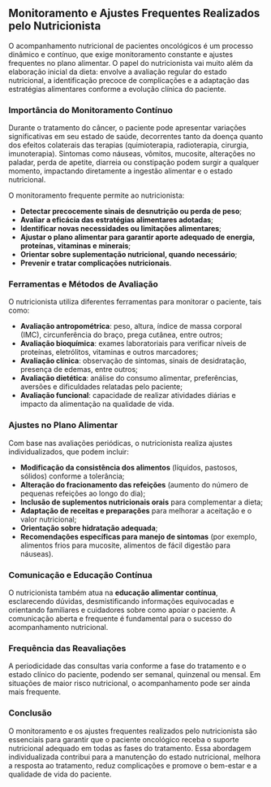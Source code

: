 
## Monitoramento e Ajustes Frequentes Realizados pelo Nutricionista

O acompanhamento nutricional de pacientes oncológicos é um processo dinâmico e contínuo, que exige monitoramento constante e ajustes frequentes no plano alimentar. O papel do nutricionista vai muito além da elaboração inicial da dieta: envolve a avaliação regular do estado nutricional, a identificação precoce de complicações e a adaptação das estratégias alimentares conforme a evolução clínica do paciente.

### Importância do Monitoramento Contínuo

Durante o tratamento do câncer, o paciente pode apresentar variações significativas em seu estado de saúde, decorrentes tanto da doença quanto dos efeitos colaterais das terapias (quimioterapia, radioterapia, cirurgia, imunoterapia). Sintomas como náuseas, vômitos, mucosite, alterações no paladar, perda de apetite, diarreia ou constipação podem surgir a qualquer momento, impactando diretamente a ingestão alimentar e o estado nutricional.

O monitoramento frequente permite ao nutricionista:

- **Detectar precocemente sinais de desnutrição ou perda de peso**;
- **Avaliar a eficácia das estratégias alimentares adotadas**;
- **Identificar novas necessidades ou limitações alimentares**;
- **Ajustar o plano alimentar para garantir aporte adequado de energia, proteínas, vitaminas e minerais**;
- **Orientar sobre suplementação nutricional, quando necessário**;
- **Prevenir e tratar complicações nutricionais**.

### Ferramentas e Métodos de Avaliação

O nutricionista utiliza diferentes ferramentas para monitorar o paciente, tais como:

- **Avaliação antropométrica**: peso, altura, índice de massa corporal (IMC), circunferência do braço, prega cutânea, entre outros;
- **Avaliação bioquímica**: exames laboratoriais para verificar níveis de proteínas, eletrólitos, vitaminas e outros marcadores;
- **Avaliação clínica**: observação de sintomas, sinais de desidratação, presença de edemas, entre outros;
- **Avaliação dietética**: análise do consumo alimentar, preferências, aversões e dificuldades relatadas pelo paciente;
- **Avaliação funcional**: capacidade de realizar atividades diárias e impacto da alimentação na qualidade de vida.

### Ajustes no Plano Alimentar

Com base nas avaliações periódicas, o nutricionista realiza ajustes individualizados, que podem incluir:

- **Modificação da consistência dos alimentos** (líquidos, pastosos, sólidos) conforme a tolerância;
- **Alteração do fracionamento das refeições** (aumento do número de pequenas refeições ao longo do dia);
- **Inclusão de suplementos nutricionais orais** para complementar a dieta;
- **Adaptação de receitas e preparações** para melhorar a aceitação e o valor nutricional;
- **Orientação sobre hidratação adequada**;
- **Recomendações específicas para manejo de sintomas** (por exemplo, alimentos frios para mucosite, alimentos de fácil digestão para náuseas).

### Comunicação e Educação Contínua

O nutricionista também atua na **educação alimentar contínua**, esclarecendo dúvidas, desmistificando informações equivocadas e orientando familiares e cuidadores sobre como apoiar o paciente. A comunicação aberta e frequente é fundamental para o sucesso do acompanhamento nutricional.

### Frequência das Reavaliações

A periodicidade das consultas varia conforme a fase do tratamento e o estado clínico do paciente, podendo ser semanal, quinzenal ou mensal. Em situações de maior risco nutricional, o acompanhamento pode ser ainda mais frequente.

### Conclusão

O monitoramento e os ajustes frequentes realizados pelo nutricionista são essenciais para garantir que o paciente oncológico receba o suporte nutricional adequado em todas as fases do tratamento. Essa abordagem individualizada contribui para a manutenção do estado nutricional, melhora a resposta ao tratamento, reduz complicações e promove o bem-estar e a qualidade de vida do paciente.
```
